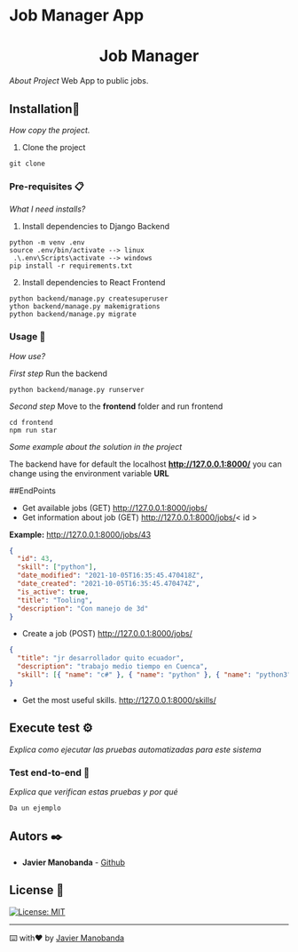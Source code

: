 # Job Manager App

<div align="center">
    <h1 style="text-align: center">Job Manager</h1>
</div>

_About Project_
Web App to public jobs.

## Installation🚀

_How copy the project._

1. Clone the project

```shell
git clone
```

### Pre-requisites 📋

_What I need installs?_

1. Install dependencies to Django Backend

```shell
python -m venv .env
source .env/bin/activate --> linux
 .\.env\Scripts\activate --> windows
pip install -r requirements.txt
```

2. Install dependencies to React Frontend

```shell
python backend/manage.py createsuperuser
ython backend/manage.py makemigrations
python backend/manage.py migrate
```

### Usage 🔧

_How use?_

_First step_ Run the backend

```shell
python backend/manage.py runserver
```

_Second step_ Move to the **frontend** folder and run frontend

```shell
cd frontend
npm run star
```

_Some example about the solution in the project_

The backend have for default the localhost **http://127.0.0.1:8000/** you can change using the environment variable **URL**

##EndPoints

- Get available jobs (GET)
  http://127.0.0.1:8000/jobs/
- Get information about job (GET)
  http://127.0.0.1:8000/jobs/< id >

**Example:** http://127.0.0.1:8000/jobs/43

```json
{
  "id": 43,
  "skill": ["python"],
  "date_modified": "2021-10-05T16:35:45.470418Z",
  "date_created": "2021-10-05T16:35:45.470474Z",
  "is_active": true,
  "title": "Tooling",
  "description": "Con manejo de 3d"
}
```

- Create a job (POST)
  http://127.0.0.1:8000/jobs/

```json
{
  "title": "jr desarrollador quito ecuador",
  "description": "trabajo medio tiempo en Cuenca",
  "skill": [{ "name": "c#" }, { "name": "python" }, { "name": "python3" }]
}
```

- Get the most useful skills.
  http://127.0.0.1:8000/skills/

## Execute test ⚙️

_Explica como ejecutar las pruebas automatizadas para este sistema_

### Test end-to-end 🔩

_Explica que verifican estas pruebas y por qué_

```
Da un ejemplo
```

## Autors ✒️

- **Javier Manobanda** - [Github](https://github.com/JaviManobanda)

## License 📄

[![License: MIT](https://img.shields.io/badge/License-MIT-yellow.svg)](https://opensource.org/licenses/MIT)

---

⌨️ with❤️ by [Javier Manobanda](https://github.com/JaviMiot)
